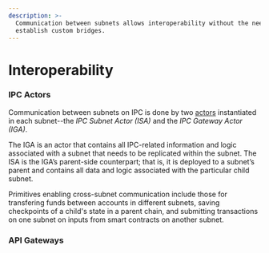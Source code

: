 ```yaml
---
description: >-
  Communication between subnets allows interoperability without the need to
  establish custom bridges.
---
```


# Interoperability

### IPC Actors

Communication between subnets on IPC is done by two [actors](https://docs.filecoin.io/basics/the-blockchain/actors) instantiated in each subnet--the _IPC Subnet Actor (ISA)_ and the _IPC Gateway Actor (IGA)_.

The IGA is an actor that contains all IPC-related information and logic associated with a subnet that needs to be replicated within the subnet.  The ISA is the IGA’s parent-side counterpart; that is, it is deployed to a subnet’s parent and contains all data and logic associated with the particular child subnet.

Primitives enabling cross-subnet communication include those for transfering funds between accounts in different subnets, saving checkpoints of a child's state in a parent chain, and submitting transactions on one subnet on inputs from smart contracts on another subnet.

### API Gateways
